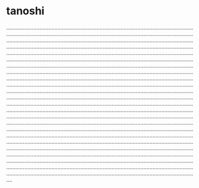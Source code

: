 # tanoshi
....................................................................................................................................................................................................................................................................................................................................................................................................................................................................................................................................................................................................................................................................................................................................................................................................................................................................................................................................................................................................................................................................................................................................................................................................................................................................................................................................................................................................................................................................................................................................................................................................................................................................................................................................................................................................................................................................................................................................................................................................................................................................................................................................................................................................................................................................................................................................................................................................................................................................................................................................................................................................................................................................................................................................................................................................................................................................................................................................................................................................................................................................................................